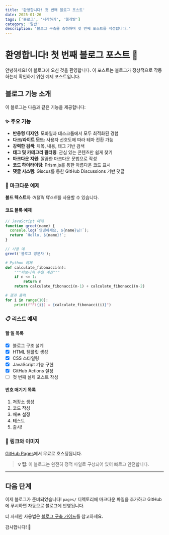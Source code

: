 ```yaml
---
title: '환영합니다! 첫 번째 블로그 포스트'
date: 2025-01-26
tags: ['블로그', '시작하기', '웹개발']
category: '일반'
description: '블로그 구축을 축하하며 첫 번째 포스트를 작성합니다.'
---
```


# 환영합니다! 첫 번째 블로그 포스트 🎉

안녕하세요! 이 블로그에 오신 것을 환영합니다. 이 포스트는 블로그가 정상적으로 작동하는지 확인하기 위한 예제 포스트입니다.

## 블로그 기능 소개

이 블로그는 다음과 같은 기능을 제공합니다:

### ✨ 주요 기능

- **반응형 디자인**: 모바일과 데스크톱에서 모두 최적화된 경험
- **다크/라이트 모드**: 사용자 선호도에 따라 테마 전환 가능
- **강력한 검색**: 제목, 내용, 태그 기반 검색
- **태그 및 카테고리 필터링**: 관심 있는 콘텐츠만 쉽게 찾기
- **마크다운 지원**: 깔끔한 마크다운 문법으로 작성
- **코드 하이라이팅**: Prism.js를 통한 아름다운 코드 표시
- **댓글 시스템**: Giscus를 통한 GitHub Discussions 기반 댓글

### 📝 마크다운 예제

**볼드 텍스트**와 *이탤릭 텍스트*를 사용할 수 있습니다.

#### 코드 블록 예제

```javascript
// JavaScript 예제
function greet(name) {
  console.log(`안녕하세요, ${name}님!`);
  return `Hello, ${name}!`;
}

// 사용 예
greet('블로그 방문자');
```

```python
# Python 예제
def calculate_fibonacci(n):
    """피보나치 수열 계산"""
    if n <= 1:
        return n
    return calculate_fibonacci(n-1) + calculate_fibonacci(n-2)

# 결과 출력
for i in range(10):
    print(f"F({i}) = {calculate_fibonacci(i)}")
```

### 📋 리스트 예제

#### 할 일 목록
- [x] 블로그 구조 설계
- [x] HTML 템플릿 생성
- [x] CSS 스타일링
- [x] JavaScript 기능 구현
- [x] GitHub Actions 설정
- [ ] 첫 번째 실제 포스트 작성

#### 번호 매기기 목록
1. 저장소 생성
2. 코드 작성
3. 배포 설정
4. 테스트
5. 출시!

### 🔗 링크와 이미지

[GitHub Pages](https://pages.github.com/)에서 무료로 호스팅됩니다.

> **💡 팁**: 이 블로그는 완전히 정적 파일로 구성되어 있어 빠르고 안전합니다.

---

## 다음 단계

이제 블로그가 준비되었습니다! `pages/` 디렉토리에 마크다운 파일을 추가하고 GitHub에 푸시하면 자동으로 블로그에 반영됩니다.

더 자세한 사용법은 [블로그 구축 가이드](https://github.com/your-username/your-repo)를 참고하세요.

감사합니다! 🙏
